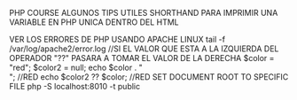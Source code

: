 PHP COURSE
ALGUNOS TIPS UTILES
SHORTHAND PARA IMPRIMIR UNA VARIABLE EN PHP UNICA DENTRO DEL HTML

<?= $variable?;>
VER LOS ERRORES DE PHP USANDO APACHE LINUX
tail -f /var/log/apache2/error.log
//SI EL VALOR QUE ESTA A LA IZQUIERDA DEL OPERADOR "??" PASARA A TOMAR EL VALOR DE LA DERECHA
$color = "red";
$color2 = null;
echo $color . "</br>"; //RED
echo $color2 ?? $color; //RED
SET DOCUMENT ROOT TO SPECIFIC FILE 
php -S localhost:8010 -t public
